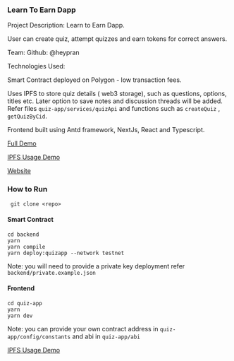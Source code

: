 ### Learn To Earn Dapp

Project Description: Learn to Earn Dapp.

User can create quiz, attempt quizzes and earn tokens for correct answers.

Team:
Github: @heypran

Technologies Used:

Smart Contract deployed on Polygon - low transaction fees.

Uses IPFS to store quiz details ( web3 storage), such as questions, options, titles etc. Later option to save notes and discussion threads will be added.
Refer files `quiz-app/services/quizApi` and functions such as `createQuiz` , `getQuizByCid`.

Frontend built using Antd framework, NextJs, React and Typescript.

[Full Demo](https://youtu.be/NDrfNlxj5Wc)

[IPFS Usage Demo](https://youtu.be/nIAMJQLiEKQ)

[Website](https://quiz-dapp.web.app)

### How to Run

```
 git clone <repo>
```

#### Smart Contract

```
cd backend
yarn
yarn compile
yarn deploy:quizapp --network testnet
```

Note: you will need to provide a private key deployment refer `backend/private.example.json`

#### Frontend

```
cd quiz-app
yarn
yarn dev
```

Note: you can provide your own contract address in `quiz-app/config/constants` and abi in `quiz-app/abi`

[IPFS Usage Demo](https://youtu.be/nIAMJQLiEKQ)
